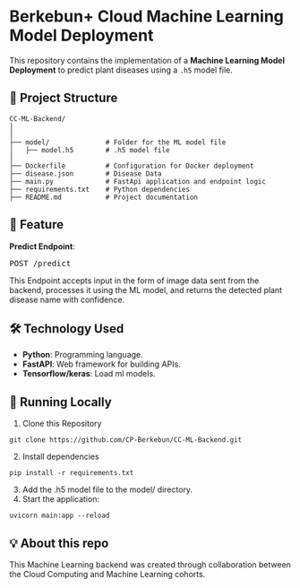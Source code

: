 # Berkebun+ Cloud Machine Learning Model Deployment

This repository contains the implementation of a **Machine Learning Model Deployment** to predict plant diseases using a `.h5` model file.

## 📂 Project Structure

```plaintext
CC-ML-Backend/
│
│
├── model/              # Folder for the ML model file
│   ├── model.h5        # .h5 model file
│
├── Dockerfile          # Configuration for Docker deployment
├── disease.json        # Disease Data
├── main.py             # FastApi application and endpoint logic
├── requirements.txt    # Python dependencies
├── README.md           # Project documentation
```

## 🎯 Feature

**Predict Endpoint**:

<pre>POST /predict</pre>

This Endpoint accepts input in the form of image data sent from the backend, processes it using the ML model, and returns the detected plant disease name with confidence.

## 🛠️ Technology Used

- **Python**: Programming language.
- **FastAPI**: Web framework for building APIs.
- **Tensorflow/keras**: Load ml models.

## 🧩 Running Locally

1. Clone this Repository

```plaintext
git clone https://github.com/CP-Berkebun/CC-ML-Backend.git
```

2. Install dependencies

```plaintext
pip install -r requirements.txt
```

3. Add the .h5 model file to the model/ directory.
4. Start the application:

```plaintext
uvicorn main:app --reload
```

## 💡 About this repo

This Machine Learning backend was created through collaboration between the Cloud Computing and Machine Learning cohorts.
